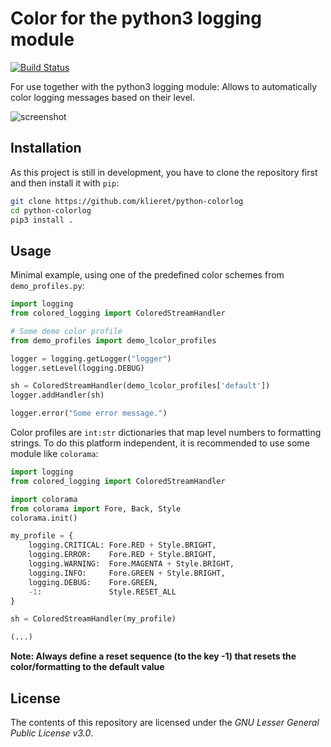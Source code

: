 # Color for the python3 logging module

[![Build Status](https://travis-ci.org/klieret/python-colorlog.svg?branch=master)](https://travis-ci.org/klieret/python-colorlog)

For use together with the python3 logging module: Allows to automatically color logging messages based on their level.

![screenshot](https://cloud.githubusercontent.com/assets/13602468/20245019/fa888894-a996-11e6-8ad4-d3862d515d08.png)

## Installation

As this project is still in development, you have to clone the repository first and then install it with ```pip```:

```sh
git clone https://github.com/klieret/python-colorlog
cd python-colorlog
pip3 install .
```

## Usage

Minimal example, using one of the predefined color schemes from ```demo_profiles.py```:

```python
import logging
from colored_logging import ColoredStreamHandler

# Some demo color profile
from demo_profiles import demo_lcolor_profiles

logger = logging.getLogger("logger")
logger.setLevel(logging.DEBUG)

sh = ColoredStreamHandler(demo_lcolor_profiles['default'])
logger.addHandler(sh)

logger.error("Some error message.")
```

Color profiles are ```int:str``` dictionaries that map level numbers to formatting strings. To do this platform independent, it is recommended to use some module like ```colorama```:

```python
import logging
from colored_logging import ColoredStreamHandler

import colorama
from colorama import Fore, Back, Style
colorama.init()

my_profile = {
    logging.CRITICAL: Fore.RED + Style.BRIGHT,
    logging.ERROR:    Fore.RED + Style.BRIGHT,
    logging.WARNING:  Fore.MAGENTA + Style.BRIGHT,
    logging.INFO:     Fore.GREEN + Style.BRIGHT,
    logging.DEBUG:    Fore.GREEN,
    -1:               Style.RESET_ALL
}

sh = ColoredStreamHandler(my_profile)

(...)
```

**Note: Always define a reset sequence (to the key -1) that resets the color/formatting to the default value**

## License

The contents of this repository are licensed under the *GNU Lesser General Public License v3.0*. 
